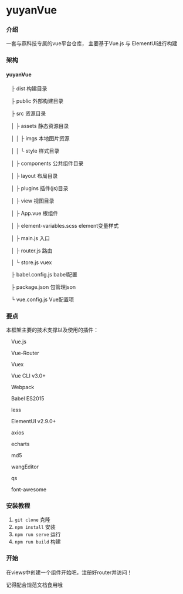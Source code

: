 # yuyanVue

### 介绍
一套与燕科技专属的vue平台仓库， 主要基于Vue.js 与 ElementUI进行构建

### 架构
#### yuyanVue

&emsp;├ dist                      构建目录
  
&emsp;├ public                    外部构建目录
  
&emsp;├ src                       资源目录
  
&emsp;│ ├ assets                  静态资源目录
  
&emsp;│ │ ├ imgs                  本地图片资源
  
&emsp;│ │ └ style                 样式目录
  
&emsp;│ ├ components              公共组件目录
  
&emsp;│ ├ layout                  布局目录
  
&emsp;│ ├ plugins                 插件(js)目录
  
&emsp;│ ├ view                    视图目录
  
&emsp;│ ├ App.vue                 根组件
  
&emsp;│ ├ element-variables.scss  element变量样式
  
&emsp;│ ├ main.js                 入口
  
&emsp;│ ├ router.js               路由
  
&emsp;│ └ store.js                vuex
  
&emsp;├ babel.config.js           babel配置 
  
&emsp;├ package.json              包管理json
  
&emsp;└ vue.config.js             Vue配置项
  


### 要点
本框架主要的技术支撑以及使用的插件：

&emsp;Vue.js

&emsp;Vue-Router

&emsp;Vuex

&emsp;Vue CLI v3.0+

&emsp;Webpack

&emsp;Babel ES2015

&emsp;less

&emsp;ElementUI v2.9.0+

&emsp;axios

&emsp;echarts

&emsp;md5

&emsp;wangEditor

&emsp;qs

&emsp;font-awesome



### 安装教程

1. `git clone`     克隆
2. `npm install`   安装
3. `npm run serve` 运行
4. `npm run build` 构建
### 开始
在views中创建一个组件开始吧，注册好router并访问！

记得配合规范文档食用哦
